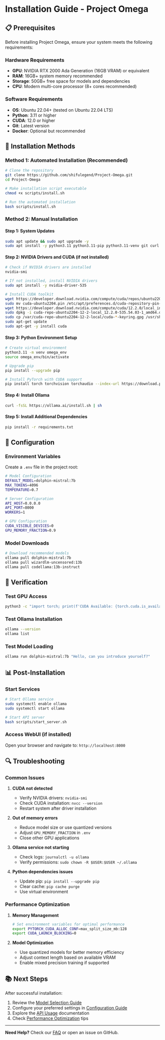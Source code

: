 # Installation Guide - Project Omega

## 📋 Prerequisites

Before installing Project Omega, ensure your system meets the following requirements:

### Hardware Requirements
- **GPU**: NVIDIA RTX 2000 Ada Generation (16GB VRAM) or equivalent
- **RAM**: 16GB+ system memory recommended
- **Storage**: 50GB+ free space for models and dependencies
- **CPU**: Modern multi-core processor (8+ cores recommended)

### Software Requirements
- **OS**: Ubuntu 22.04+ (tested on Ubuntu 22.04 LTS)
- **Python**: 3.11 or higher
- **CUDA**: 12.0 or higher
- **Git**: Latest version
- **Docker**: Optional but recommended

## 🚀 Installation Methods

### Method 1: Automated Installation (Recommended)

```bash
# Clone the repository
git clone https://github.com/shifulegend/Project-Omega.git
cd Project-Omega

# Make installation script executable
chmod +x scripts/install.sh

# Run the automated installation
bash scripts/install.sh
```

### Method 2: Manual Installation

#### Step 1: System Updates
```bash
sudo apt update && sudo apt upgrade -y
sudo apt install -y python3.11 python3.11-pip python3.11-venv git curl wget
```

#### Step 2: NVIDIA Drivers and CUDA (if not installed)
```bash
# Check if NVIDIA drivers are installed
nvidia-smi

# If not installed, install NVIDIA drivers
sudo apt install -y nvidia-driver-535

# Install CUDA toolkit
wget https://developer.download.nvidia.com/compute/cuda/repos/ubuntu2204/x86_64/cuda-ubuntu2204.pin
sudo mv cuda-ubuntu2204.pin /etc/apt/preferences.d/cuda-repository-pin-600
wget https://developer.download.nvidia.com/compute/cuda/12.2.0/local_installers/cuda-repo-ubuntu2204-12-2-local_12.2.0-535.54.03-1_amd64.deb
sudo dpkg -i cuda-repo-ubuntu2204-12-2-local_12.2.0-535.54.03-1_amd64.deb
sudo cp /var/cuda-repo-ubuntu2204-12-2-local/cuda-*-keyring.gpg /usr/share/keyrings/
sudo apt-get update
sudo apt-get -y install cuda
```

#### Step 3: Python Environment Setup
```bash
# Create virtual environment
python3.11 -m venv omega_env
source omega_env/bin/activate

# Upgrade pip
pip install --upgrade pip

# Install PyTorch with CUDA support
pip install torch torchvision torchaudio --index-url https://download.pytorch.org/whl/cu121
```

#### Step 4: Install Ollama
```bash
curl -fsSL https://ollama.ai/install.sh | sh
```

#### Step 5: Install Additional Dependencies
```bash
pip install -r requirements.txt
```

## 🔧 Configuration

### Environment Variables
Create a `.env` file in the project root:

```bash
# Model Configuration
DEFAULT_MODEL=dolphin-mistral:7b
MAX_TOKENS=4096
TEMPERATURE=0.7

# Server Configuration
API_HOST=0.0.0.0
API_PORT=8000
WORKERS=1

# GPU Configuration
CUDA_VISIBLE_DEVICES=0
GPU_MEMORY_FRACTION=0.9
```

### Model Downloads
```bash
# Download recommended models
ollama pull dolphin-mistral:7b
ollama pull wizardlm-uncensored:13b
ollama pull codellama:13b-instruct
```

## 🧪 Verification

### Test GPU Access
```bash
python3 -c "import torch; print(f'CUDA Available: {torch.cuda.is_available()}'); print(f'GPU Count: {torch.cuda.device_count()}'); print(f'GPU Name: {torch.cuda.get_device_name(0) if torch.cuda.is_available() else "No GPU"}')"
```

### Test Ollama Installation
```bash
ollama --version
ollama list
```

### Test Model Loading
```bash
ollama run dolphin-mistral:7b "Hello, can you introduce yourself?"
```

## 📊 Post-Installation

### Start Services
```bash
# Start Ollama service
sudo systemctl enable ollama
sudo systemctl start ollama

# Start API server
bash scripts/start_server.sh
```

### Access WebUI (if installed)
Open your browser and navigate to: `http://localhost:8000`

## 🔍 Troubleshooting

### Common Issues

1. **CUDA not detected**
   - Verify NVIDIA drivers: `nvidia-smi`
   - Check CUDA installation: `nvcc --version`
   - Restart system after driver installation

2. **Out of memory errors**
   - Reduce model size or use quantized versions
   - Adjust `GPU_MEMORY_FRACTION` in `.env`
   - Close other GPU applications

3. **Ollama service not starting**
   - Check logs: `journalctl -u ollama`
   - Verify permissions: `sudo chown -R $USER:$USER ~/.ollama`

4. **Python dependencies issues**
   - Update pip: `pip install --upgrade pip`
   - Clear cache: `pip cache purge`
   - Use virtual environment

### Performance Optimization

1. **Memory Management**
   ```bash
   # Set environment variables for optimal performance
   export PYTORCH_CUDA_ALLOC_CONF=max_split_size_mb:128
   export CUDA_LAUNCH_BLOCKING=0
   ```

2. **Model Optimization**
   - Use quantized models for better memory efficiency
   - Adjust context length based on available VRAM
   - Enable mixed precision training if supported

## 📚 Next Steps

After successful installation:
1. Review the [Model Selection Guide](models.md)
2. Configure your preferred settings in [Configuration Guide](configuration.md)
3. Explore the [API Usage](api.md) documentation
4. Check [Performance Optimization](optimization.md) tips

---

**Need Help?** Check our [FAQ](faq.md) or open an issue on GitHub.
